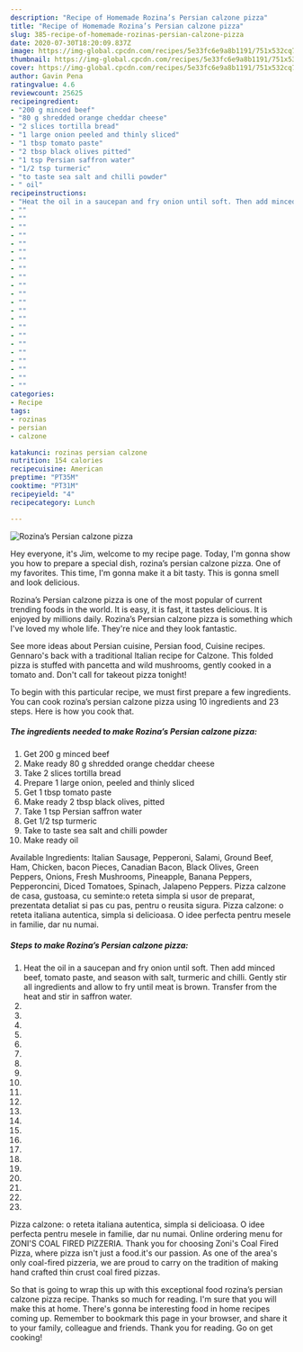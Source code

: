 ```yaml
---
description: "Recipe of Homemade Rozina’s Persian calzone pizza"
title: "Recipe of Homemade Rozina’s Persian calzone pizza"
slug: 385-recipe-of-homemade-rozinas-persian-calzone-pizza
date: 2020-07-30T18:20:09.837Z
image: https://img-global.cpcdn.com/recipes/5e33fc6e9a8b1191/751x532cq70/rozinas-persian-calzone-pizza-recipe-main-photo.jpg
thumbnail: https://img-global.cpcdn.com/recipes/5e33fc6e9a8b1191/751x532cq70/rozinas-persian-calzone-pizza-recipe-main-photo.jpg
cover: https://img-global.cpcdn.com/recipes/5e33fc6e9a8b1191/751x532cq70/rozinas-persian-calzone-pizza-recipe-main-photo.jpg
author: Gavin Pena
ratingvalue: 4.6
reviewcount: 25625
recipeingredient:
- "200 g minced beef"
- "80 g shredded orange cheddar cheese"
- "2 slices tortilla bread"
- "1 large onion peeled and thinly sliced"
- "1 tbsp tomato paste"
- "2 tbsp black olives pitted"
- "1 tsp Persian saffron water"
- "1/2 tsp turmeric"
- "to taste sea salt and chilli powder"
- " oil"
recipeinstructions:
- "Heat the oil in a saucepan and fry onion until soft. Then add minced beef, tomato paste, and season with salt, turmeric and chilli. Gently stir all ingredients and allow to fry until meat is brown. Transfer from the heat and stir in saffron water."
- ""
- ""
- ""
- ""
- ""
- ""
- ""
- ""
- ""
- ""
- ""
- ""
- ""
- ""
- ""
- ""
- ""
- ""
- ""
- ""
- ""
- ""
categories:
- Recipe
tags:
- rozinas
- persian
- calzone

katakunci: rozinas persian calzone 
nutrition: 154 calories
recipecuisine: American
preptime: "PT35M"
cooktime: "PT31M"
recipeyield: "4"
recipecategory: Lunch

---
```



![Rozina’s Persian calzone pizza](https://img-global.cpcdn.com/recipes/5e33fc6e9a8b1191/751x532cq70/rozinas-persian-calzone-pizza-recipe-main-photo.jpg)

Hey everyone, it's Jim, welcome to my recipe page. Today, I'm gonna show you how to prepare a special dish, rozina’s persian calzone pizza. One of my favorites. This time, I'm gonna make it a bit tasty. This is gonna smell and look delicious.

Rozina’s Persian calzone pizza is one of the most popular of current trending foods in the world. It is easy, it is fast, it tastes delicious. It is enjoyed by millions daily. Rozina’s Persian calzone pizza is something which I've loved my whole life. They're nice and they look fantastic.

See more ideas about Persian cuisine, Persian food, Cuisine recipes. Gennaro&#39;s back with a traditional Italian recipe for Calzone. This folded pizza is stuffed with pancetta and wild mushrooms, gently cooked in a tomato and. Don&#39;t call for takeout pizza tonight!


To begin with this particular recipe, we must first prepare a few ingredients. You can cook rozina’s persian calzone pizza using 10 ingredients and 23 steps. Here is how you cook that.

<!--inarticleads1-->

##### The ingredients needed to make Rozina’s Persian calzone pizza:

1. Get 200 g minced beef
1. Make ready 80 g shredded orange cheddar cheese
1. Take 2 slices tortilla bread
1. Prepare 1 large onion, peeled and thinly sliced
1. Get 1 tbsp tomato paste
1. Make ready 2 tbsp black olives, pitted
1. Take 1 tsp Persian saffron water
1. Get 1/2 tsp turmeric
1. Take to taste sea salt and chilli powder
1. Make ready  oil


Available Ingredients: Italian Sausage, Pepperoni, Salami, Ground Beef, Ham, Chicken, bacon Pieces, Canadian Bacon, Black Olives, Green Peppers, Onions, Fresh Mushrooms, Pineapple, Banana Peppers, Pepperoncini, Diced Tomatoes, Spinach, Jalapeno Peppers. Pizza calzone de casa, gustoasa, cu seminte:o reteta simpla si usor de preparat, prezentata detaliat si pas cu pas, pentru o reusita sigura. Pizza calzone: o reteta italiana autentica, simpla si delicioasa. O idee perfecta pentru mesele in familie, dar nu numai. 

<!--inarticleads2-->

##### Steps to make Rozina’s Persian calzone pizza:

1. Heat the oil in a saucepan and fry onion until soft. Then add minced beef, tomato paste, and season with salt, turmeric and chilli. Gently stir all ingredients and allow to fry until meat is brown. Transfer from the heat and stir in saffron water.
1. 
1. 
1. 
1. 
1. 
1. 
1. 
1. 
1. 
1. 
1. 
1. 
1. 
1. 
1. 
1. 
1. 
1. 
1. 
1. 
1. 
1. 


Pizza calzone: o reteta italiana autentica, simpla si delicioasa. O idee perfecta pentru mesele in familie, dar nu numai. Online ordering menu for ZONI&#39;S COAL FIRED PIZZERIA. Thank you for choosing Zoni&#39;s Coal Fired Pizza, where pizza isn&#39;t just a food.it&#39;s our passion. As one of the area&#39;s only coal-fired pizzeria, we are proud to carry on the tradition of making hand crafted thin crust coal fired pizzas. 

So that is going to wrap this up with this exceptional food rozina’s persian calzone pizza recipe. Thanks so much for reading. I'm sure that you will make this at home. There's gonna be interesting food in home recipes coming up. Remember to bookmark this page in your browser, and share it to your family, colleague and friends. Thank you for reading. Go on get cooking!
